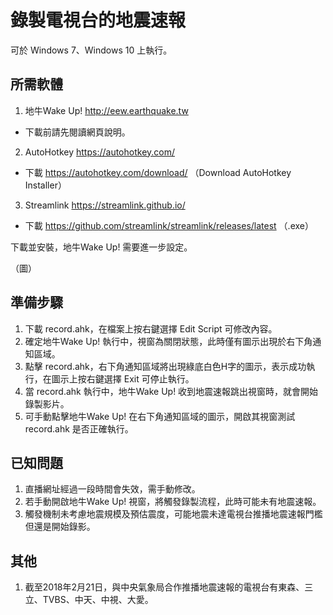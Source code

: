 # 錄製電視台的地震速報
可於 Windows 7、Windows 10 上執行。
## 所需軟體
1. 地牛Wake Up! http://eew.earthquake.tw
* 下載前請先閱讀網頁說明。
2. AutoHotkey https://autohotkey.com/
* 下載 https://autohotkey.com/download/ （Download AutoHotkey Installer）
3. Streamlink https://streamlink.github.io/
* 下載 https://github.com/streamlink/streamlink/releases/latest （.exe）

下載並安裝，地牛Wake Up! 需要進一步設定。

（圖）
## 準備步驟
1. 下載 record.ahk，在檔案上按右鍵選擇 Edit Script 可修改內容。
2. 確定地牛Wake Up! 執行中，視窗為關閉狀態，此時僅有圖示出現於右下角通知區域。
3. 點擊 record.ahk，右下角通知區域將出現綠底白色H字的圖示，表示成功執行，在圖示上按右鍵選擇 Exit 可停止執行。
4. 當 record.ahk 執行中，地牛Wake Up! 收到地震速報跳出視窗時，就會開始錄製影片。
5. 可手動點擊地牛Wake Up! 在右下角通知區域的圖示，開啟其視窗測試 record.ahk 是否正確執行。

## 已知問題
1. 直播網址經過一段時間會失效，需手動修改。
2. 若手動開啟地牛Wake Up! 視窗，將觸發錄製流程，此時可能未有地震速報。
3. 觸發機制未考慮地震規模及預估震度，可能地震未達電視台推播地震速報門檻但還是開始錄影。

## 其他
1. 截至2018年2月21日，與中央氣象局合作推播地震速報的電視台有東森、三立、TVBS、中天、中視、大愛。
